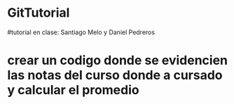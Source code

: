 # GitTutorial
#tutorial en clase: Santiago Melo y Daniel Pedreros
# crear un codigo donde se evidencien las notas del curso donde a cursado y calcular el promedio